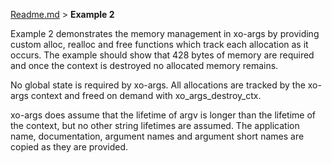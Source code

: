 [Readme.md](../../Readme.md) > **Example 2**

Example 2 demonstrates the memory management in xo-args by providing custom
alloc, realloc and free functions which track each allocation as it occurs.
The example should show that 428 bytes of memory are required and once the
context is destroyed no allocated memory remains.

No global state is required by xo-args. All allocations are tracked by the
xo-args context and freed on demand with xo_args_destroy_ctx.

xo-args does assume that the lifetime of argv is longer than the lifetime of the
context, but no other string lifetimes are assumed. The application name, 
documentation, argument names and argument short names are copied as they are
provided.